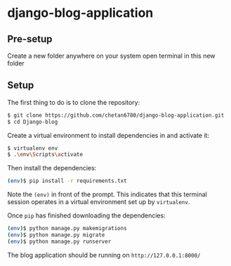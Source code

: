 # django-blog-application

## Pre-setup
Create a new folder anywhere on your system
open terminal in this new folder

## Setup

The first thing to do is to clone the repository:

```sh
$ git clone https://github.com/chetan6780/django-blog-application.git
$ cd Django-blog
```

Create a virtual environment to install dependencies in and activate it:

```sh
$ virtualenv env
$ .\env\Scripts\activate
```

Then install the dependencies:

```sh
(env)$ pip install -r requirements.txt
```
Note the `(env)` in front of the prompt. This indicates that this terminal
session operates in a virtual environment set up by `virtualenv`.

Once `pip` has finished downloading the dependencies:
```sh
(env)$ python manage.py makemigrations
(env)$ python manage.py migrate
(env)$ python manage.py runserver
```
The blog application should be running on `http://127.0.0.1:8000/`
